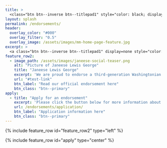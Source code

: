 ```yaml
---
title: >
  <class="btn btn--inverse btn--titlepad1" style="color: black; display=none font-weight:none; text-shadow:none; padding: .1em .25em;">Endorsements</a>
layout: splash
permalink: /endorsements/
header:
  overlay_color: "#000"
  overlay_filter: "0.5"
  overlay_image: /assets/images/mm-home-page-feature.jpg
excerpt: >
  <a class="btn btn--inverse btn--titlepad1" display=none style="color: black; font-weight:none; text-shadow:none; padding: .1em .25em;">ENDORSEMENTS</a>
feature_row2:
  - image_path: /assets/images/janeese-social-teaser.png
    alt: "Picture of Janeese Lewis George"
    title: "Janeese Lewis George"
    excerpt: 'We are proud to endorse a third-generation Washingtonian who has lived the issues her constituents are facing.'
    url: "#test-link"
    btn_label: "Read our official endorsement here"
    btn_class: "btn--primary"
apply:
  - title: "Apply for an endorsement"
    excerpt: 'Please click the button below for more information about applying for an endorsement.'
    url: /endorsements/application/
    btn_label: "Application information here"
    btn_class: "btn--primary"
---
```

{% include feature_row id="feature_row2" type="left" %}

{% include feature_row id="apply" type="center" %}
